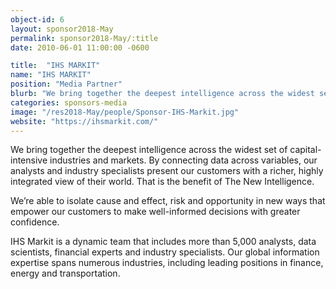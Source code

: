 ```yaml
---
object-id: 6
layout: sponsor2018-May
permalink: sponsor2018-May/:title
date: 2010-06-01 11:00:00 -0600

title:  "IHS MARKIT"
name: "IHS MARKIT"
position: "Media Partner"
blurb: "We bring together the deepest intelligence across the widest set of capital-intensive industries and markets. By connecting data across variables, our analysts and industry specialists present our customers with a richer, highly integrated view of their world. That is the benefit of The New Intelligence."
categories: sponsors-media
image: "/res2018-May/people/Sponsor-IHS-Markit.jpg"
website: "https://ihsmarkit.com/"
---
```


We bring together the deepest intelligence across the widest set of capital-intensive industries and markets. By connecting data across variables, our analysts and industry specialists present our customers with a richer, highly integrated view of their world. That is the benefit of The New Intelligence. 

We’re able to isolate cause and effect, risk and opportunity in new ways that empower our customers to make well-informed decisions with greater confidence. 

IHS Markit is a dynamic team that includes more than 5,000 analysts, data scientists, financial experts and industry specialists. Our global information expertise spans numerous industries, including leading positions in finance, energy and transportation. 